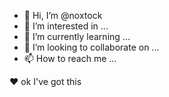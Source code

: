 - 👋 Hi, I’m @noxtock
- 👀 I’m interested in ...
- 🌱 I’m currently learning ...
- 💞️ I’m looking to collaborate on ...
- 📫 How to reach me ...


❤️ ok I've got this

<!---
noxtock/noxtock is a ✨ special ✨ repository because its `README.md` (this file) appears on your GitHub profile.
You can click the Preview link to take a look at your changes.
--->
